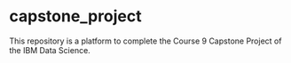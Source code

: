 # capstone_project
This repository is a platform to complete the Course 9 Capstone Project of the IBM Data Science. 
